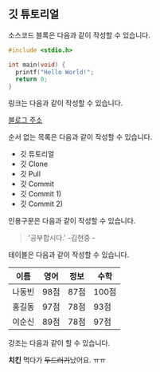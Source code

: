 ## 깃 튜토리얼

소스코드 블록은 다음과 같이 작성할 수 있습니다. 

```c
#include <stdio.h>

int main(void) {
  printf("Hello World!";
  return 0;
}
```

링크는 다음과 같이 작성할 수 있습니다. 

[블로그 주소](https://blog.naver.com/ndb796)

순서 없는 목록은 다음과 같이 작성할 수 있습니다. 

* 깃 튜토리얼
 * 깃 Clone
 * 깃 Pull
 * 깃 Commit
  * 깃 Commit 1)
  * 깃 Commit 2)
  
인용구문은 다음과 같이 작성할 수 있습니다.

> '공부합시다.' -김현중 - 

테이블은 다음과 같이 작성할 수 있습니다. 

이름|영어|정보|수학
---|---|---|---|
나동빈|98점|87점|100점|
홍길동|97점|78점|93점|
이순신|89점|78점|97점|

강조는 다음과 같이 할 수 있습니다. 

**치킨** 먹다가 ~~두드러기~~났어요. ㅠㅠ


